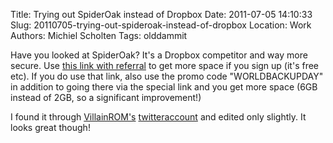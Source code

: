 Title: Trying out SpiderOak instead of Dropbox
Date: 2011-07-05 14:10:33
Slug: 20110705-trying-out-spideroak-instead-of-dropbox
Location: Work
Authors: Michiel Scholten
Tags: olddammit

<p>Have you looked at SpiderOak? It's a Dropbox competitor and way more secure. Use <a href="https://spideroak.com/signup/referral/6cf5f2c31a681e421886f88de05cda39/">this link with referral</a> to get more space if you sign up (it's free etc). If you do use that link, also use the promo code "WORLDBACKUPDAY" in addition to going there via the special link and you get more space (6GB instead of 2GB, so a significant improvement!)</p>

<p>I found it through <a href="https://twitter.com/#!/VillainROM/statuses/88191312620306432">VillainROM's</a> <a href="https://twitter.com/#!/VillainROM/statuses/88191686693486592">twitteraccount</a> and edited only slightly. It looks great though!</p>